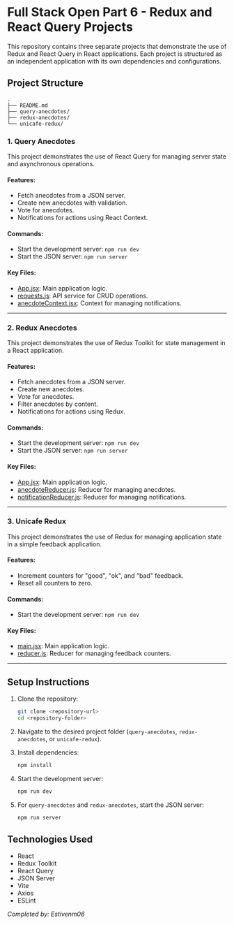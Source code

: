 # Full Stack Open Part 6 - Redux and React Query Projects

This repository contains three separate projects that demonstrate the use of Redux and React Query in React applications. Each project is structured as an independent application with its own dependencies and configurations.

## Project Structure

```
.
├── README.md
├── query-anecdotes/
├── redux-anecdotes/
└── unicafe-redux/
```

### 1. **Query Anecdotes**

This project demonstrates the use of React Query for managing server state and asynchronous operations.

#### Features:
- Fetch anecdotes from a JSON server.
- Create new anecdotes with validation.
- Vote for anecdotes.
- Notifications for actions using React Context.

#### Commands:
- Start the development server: `npm run dev`
- Start the JSON server: `npm run server`

#### Key Files:
- [App.jsx](query-anecdotes/src/App.jsx): Main application logic.
- [requests.js](query-anecdotes/src/services/requests.js): API service for CRUD operations.
- [anecdoteContext.jsx](query-anecdotes/src/components/anecdoteContext.jsx): Context for managing notifications.

---

### 2. **Redux Anecdotes**

This project demonstrates the use of Redux Toolkit for state management in a React application.

#### Features:
- Fetch anecdotes from a JSON server.
- Create new anecdotes.
- Vote for anecdotes.
- Filter anecdotes by content.
- Notifications for actions using Redux.

#### Commands:
- Start the development server: `npm run dev`
- Start the JSON server: `npm run server`

#### Key Files:
- [App.jsx](redux-anecdotes/src/App.jsx): Main application logic.
- [anecdoteReducer.js](redux-anecdotes/src/reducers/anecdoteReducer.js): Reducer for managing anecdotes.
- [notificationReducer.js](redux-anecdotes/src/reducers/notificationReducer.js): Reducer for managing notifications.

---

### 3. **Unicafe Redux**

This project demonstrates the use of Redux for managing application state in a simple feedback application.

#### Features:
- Increment counters for "good", "ok", and "bad" feedback.
- Reset all counters to zero.

#### Commands:
- Start the development server: `npm run dev`

#### Key Files:
- [main.jsx](unicafe-redux/src/main.jsx): Main application logic.
- [reducer.js](unicafe-redux/src/reducer.js): Reducer for managing feedback counters.

---

## Setup Instructions

1. Clone the repository:
   ```sh
   git clone <repository-url>
   cd <repository-folder>
   ```

2. Navigate to the desired project folder (`query-anecdotes`, `redux-anecdotes`, or `unicafe-redux`).

3. Install dependencies:
   ```sh
   npm install
   ```

4. Start the development server:
   ```sh
   npm run dev
   ```

5. For `query-anecdotes` and `redux-anecdotes`, start the JSON server:
   ```sh
   npm run server
   ```

## Technologies Used

- React
- Redux Toolkit
- React Query
- JSON Server
- Vite
- Axios
- ESLint

*Completed by: Estivenm06*
